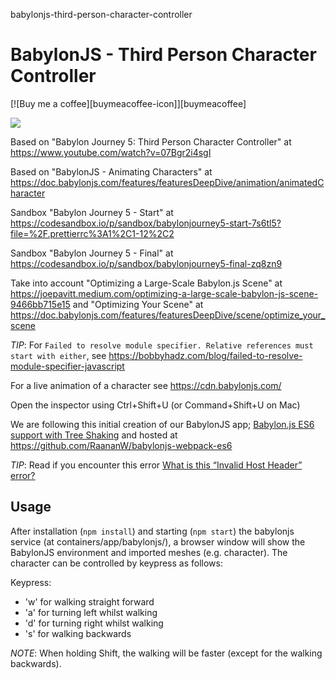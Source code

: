 babylonjs-third-person-character-controller
# BabylonJS - Third Person Character Controller

[![Buy me a coffee][buymeacoffee-icon]][buymeacoffee]

<a href="https://www.buymeacoffee.com/wvanheemstra"><img src="https://img.buymeacoffee.com/button-api/?text=Buy me a coffee&emoji=&slug=wvanheemstra&button_colour=FFDD00&font_colour=000000&font_family=Cookie&outline_colour=000000&coffee_colour=ffffff" /></a>

Based on "Babylon Journey 5: Third Person Character Controller" at https://www.youtube.com/watch?v=07Bgr2i4sgI

Based on "BabylonJS - Animating Characters" at https://doc.babylonjs.com/features/featuresDeepDive/animation/animatedCharacter

Sandbox "Babylon Journey 5 - Start" at https://codesandbox.io/p/sandbox/babylonjourney5-start-7s6tl5?file=%2F.prettierrc%3A1%2C1-12%2C2

Sandbox "Babylon Journey 5 - Final" at https://codesandbox.io/p/sandbox/babylonjourney5-final-zq8zn9

Take into account "Optimizing a Large-Scale Babylon.js Scene" at https://joepavitt.medium.com/optimizing-a-large-scale-babylon-js-scene-9466bb715e15 and "Optimizing Your Scene" at https://doc.babylonjs.com/features/featuresDeepDive/scene/optimize_your_scene

*TIP*: For ```Failed to resolve module specifier. Relative references must start with either```, see https://bobbyhadz.com/blog/failed-to-resolve-module-specifier-javascript

For a live animation of a character see https://cdn.babylonjs.com/ 

Open the inspector using Ctrl+Shift+U (or Command+Shift+U on Mac)

We are following this initial creation of our BabylonJS app; [Babylon.js ES6 support with Tree Shaking](https://doc.babylonjs.com/setup/frameworkPackages/es6Support) and hosted at https://github.com/RaananW/babylonjs-webpack-es6

*TIP*: Read if you encounter this error [What is this “Invalid Host Header” error?](https://medium.com/@AvinashBlaze/what-is-this-invalid-host-header-error-9cd760ae6d16)

## Usage

After installation (```npm install```) and starting (```npm start```) the babylonjs service (at containers/app/babylonjs/), a browser window will show the BabylonJS environment and imported meshes (e.g. character). The character can be controlled by keypress as follows:

Keypress:

- 'w' for walking straight forward
- 'a' for turning left whilst walking
- 'd' for turning right whilst walking
- 's' for walking backwards

*NOTE*: When holding Shift, the walking will be faster (except for the walking backwards).
